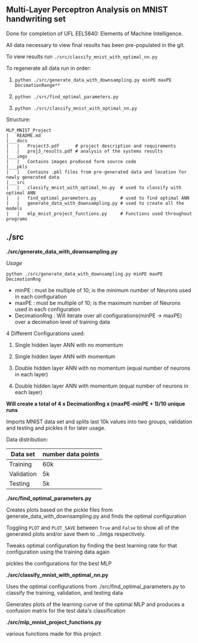 Multi-Layer Perceptron Analysis on MNIST handwriting set
--------------------------------------------------------
Done for completion of UFL EEL5840: Elements of Machine Intelligence.

All data necessary to view final results has been pre-populated in the git.

To view results run `./src/classify_mnist_with_optimal_nn.py`

To regenerate all data run in order:

1. `python ./src/generate_data_with_downsampling.py minPE maxPE DecimationRange**`

2. `python ./src/find_optimal_parameters.py`

3. `python ./src/classify_mnist_with_optimal_nn.py`

Structure:
```
MLP_MNIST_Project
|   README.md
|___docs
|   |   Project3.pdf      # project description and requirements
|   |   proj3_results.pdf # analysis of the systems results
|___imgs
|   |   Contains images produced form source code
|___pkls
|   |   Contains .pkl files from pre-generated data and location for newly generated data
|___src
|   |   classify_mnist_with_optimal_nn.py  # used to classify with optimal ANN
|   |   find_optimal_parameters.py         # used to find optimal ANN
|   |   generate_data_with_downsampling.py # used to create all the models
|   |   mlp_mnist_project_functions.py     # Functions used throughout programs
```

## ./src

**./src/generate_data_with_downsampling.py**

*Usage*

`python ./src/generate_data_with_downsampling.py minPE maxPE DecimationRng`

* minPE : must be multiple of 10; is the minimum number of Neurons used in each configuration
* maxPE : must be multiple of 10; is the maximum number of Neurons used in each configuration
* DecimationRng : Will iterate over all configurations(minPE -> maxPE) over a decimation level of training data

4 Different Configurations used:

1. Single hidden layer ANN with no momentum

1. Single hidden layer ANN with momentum

1. Double hidden layer ANN with no momentum (equal number of neurons in each layer)

1. Double hidden layer ANN with momentum (equal number of neurons in each layer)

**Will create a total of 4 x DecimationRng x (maxPE-minPE + 1)/10 unique runs**

Imports MNIST data set and splits last 10k values into two groups, validation and testing and pickles it for later usage.

Data distribution:

| Data set| number data points |
|---------|--------------------|
|Training   | 60k|
|Validation | 5k |
|Testing    | 5k |


**./src/find_optimal_parameters.py**

Creates plots based on the pickle files from generate_data_with_downsampling.py and finds the optimal configuration

Toggling `PLOT` and `PLOT_SAVE` between `True` and `False` to show all of the generated plots and/or save them to ../imgs respectively.

Tweaks optimal configuration by finding the best learning rate for that configuration using the training data again

pickles the configurations for the best MLP

**./src/classify_mnist_with_optimal_nn.py**

Uses the optimal configurations from ./src/find_optimal_parameters.py to classify the training, validation, and testing data

Generates plots of the learning curve of the optimal MLP and produces a confusion matrix for the test data's classification

**./src/mlp_mnist_project_functions.py**

various functions made for this project
